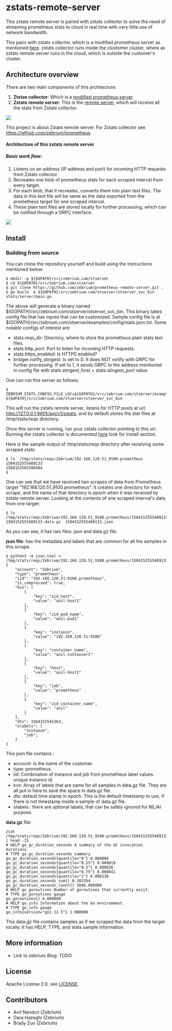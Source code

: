 # zstats-remote-server

This zstats remote server is paired with zstats collector to solve the need of streaming prometheus stats to cloud in real time with very little use of network bandwidth.

This pairs with zstats collector, which is a modified prometheus server as mentioned [here](https://github.com/zebrium/prometheus). zstats collector runs inside the clustomer cluster, where as zstats remote server runs in the cloud, which is outside the customer's cluster.


## Architecture overview

There are two main components of this architecture:

1. **Ztstas collector**: Which is a [modified prometheus server](https://github.com/zebrium/prometheus).
2. **Zstats remote server**: This is the [remote server](https://github.com/zebrium/prometheus-remote-server), which will receive all the stats from Zstats collector.  

![](https://github.com/zebrium/ze-images/blob/master/stats_architecture.png)

This project is about Zstats remote server. For Zstats collector see https://github.com/zebrium/prometheus.

#### Architecture of this zstats remote server

##### Basic work flow:
1. Listens on an address (IP address and port) for incoming HTTP requests from Zstats collector.
2. Recreates one blob of prometheus stats for each scraped interval from every target.
3. For each blob, that it recreates, converts them into plain text files. The data in this text file will be same as the data exported from the prometheus target for one scraped interval.
4. These plain text files are stored locally for further processing, which can be notified through a GRPC interface.

![](https://github.com/zebrium/ze-images/blob/master/zstats_remote_server.png)


## Install

### Building from source

You can clone the repository yourself and build using the instructions mentioned below:

    $ mkdir -p ${GOPATH}/src/zebrium.com/stserver
    $ cd ${GOPATH}/src/zebrium.com/stserver
    $ git clone https://github.com/zebrium/prometheus-remote-server.git .
    $ go build -o ${GOPATH}/src/zebrium.com/stserver/stserver_svc_bin stats/server/main.go 

The above will generate a binary named ${GOPATH}/src/zebrium.com/stserver/stserver_svc_bin. This binary takes config file that has inputs that can be customized. Sample config file is at ${GOPATH}/src/zebrium.com/stserver/examples/config/stats.json.txt. Some notable configs of interest are:
* stats.reqs_dir: Directory, where to store the prometheus plain stats text files.
* stats.http_port: Port to listen for incoming HTTP requests.
* stats.https_enabled: Is HTTPS enabled?
* bridger.notify_stingest: Is set to 0. It does NOT notify with GRPC for further processing. If set to 1, it sends GRPC to the address mentioned in config file with stats.stingest_host + stats.stingest_port value.

One can run this server as follows:

    $ ZEBRIUM_STATS_CONFIG_FILE_LOC=${GOPATH}/src/zebrium.com/stserver/examples/config/stats.json.txt ${GOPATH}/src/zebrium.com/stserver/stserver_svc_bin 
This will run the zstats remote server, listens for HTTP posts at url: http://127.0.0.1:9905/api/v1/zstats, and by default stores the stat files at /tmp/stats/reqs directory.

Once this server is running, run your zstats collector pointing to this url. Running the zstats collector is documented [here](https://github.com/zebrium/prometheus/blob/release-2.14/README.md) look for Install section.

Here is the sample output of /tmp/stats/reqs directory after receiving some scraped stats:
```
$ ls  /tmp/stats/reqs/Zebrium/192.168.120.51_9100.prometheus
1584152555489133
1584152565506484
$
```
One can see that we have received two scrapes of data from Prometheus target "192.168.120.51_9100.prometheus". It creates one directory for each scrape, and the name of that directory is epoch when it was received by zstats remote server. Looking at the contents of one scraped interval's data from one target:
```
$ ls  /tmp/stats/reqs/Zebrium/192.168.120.51_9100.prometheus/1584152555489133
1584152555489133.data.gz  1584152555489133.json
```
As you can see, it has two files: json and data.gz file. 

**json file**: has the metadata and labels that are common for all the samples in this scrape.
```
$ python3 -m json.tool < /tmp/stats/reqs/Zebrium/192.168.120.51_9100.prometheus/1584152555489133/1584152555489133.json 
{
    "account": "Zebrium",
    "type": "prometheus",
    "iid": "192.168.120.51:9100.prometheus",
    "is_compressed": true,
    "kvs": [
        {
            "key": "zid_host",
            "value": "anil-host1"
        },
        {
            "key": "zid_pod_name",
            "value": "anil-pod1"
        },
        {
            "key": "instance",
            "value": "192.168.120.51:9100"
        },
        {
            "key": "container_name",
            "value": "anil-container1"
        },
        {
            "key": "host",
            "value": "anil-host1"
        },
        {
            "key": "job",
            "value": "prometheus"
        },
        {
            "key": "zid_container_name",
            "value": "anil"
        }
    ],
    "dts": 1584152545363,
    "olabels": [
        "instance",
        "job",
    ]
}
```
This json file contains : 
* account: Is the name of the customer.
* type: prometheus.
* iid: Combination of instance and job from prometheus label values. unique instance id.
* kvs: Array of labels that are same for all samples in data.gz file. They are all put in here to save the space in data.gz file.
* dts: default time stamp in epoch. This is the default timestamp to use, if there is not timestamp inside a sample of data.gz file.
* olabels : there are optional labels, that can be safely ignored for ML/AI purpose.

**data.gz** file:
```
zcat /tmp/stats/reqs/Zebrium/192.168.120.51_9100.prometheus/1584152555489133/1584152555489133.data.gz | head -15
# HELP go_gc_duration_seconds A summary of the GC invocation durations.
# TYPE go_gc_duration_seconds summary
go_gc_duration_seconds{quantile="0"} 0.000006
go_gc_duration_seconds{quantile="0.25"} 0.000019
go_gc_duration_seconds{quantile="0.5"} 0.000026
go_gc_duration_seconds{quantile="0.75"} 0.000041
go_gc_duration_seconds{quantile="1"} 0.000138
go_gc_duration_seconds_sum{} 0.103264
go_gc_duration_seconds_count{} 3046.000000
# HELP go_goroutines Number of goroutines that currently exist.
# TYPE go_goroutines gauge
go_goroutines{} 6.000000
# HELP go_info Information about the Go environment.
# TYPE go_info gauge
go_info{version="go1.12.5"} 1.000000
```
This data.gz file contains samples as if we scraped the data from the target locally. It has HELP, TYPE, and stats sample information.


## More information

  * Link to zebrium Blog: TODO 

## License

Apache License 2.0, see [LICENSE](https://github.com/prometheus/prometheus/blob/master/LICENSE).

## Contributors
* Anil Nanduri (Zebrium)
* Dara Hazeghi (Zebrium)
* Brady Zuo (Zebrium)

